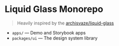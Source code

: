 # Liquid Glass Monorepo

> Heavily inspired by the [archisvaze/liquid-glass](https://github.com/archisvaze/liquid-glass)

- `apps/` — Demo and Storybook apps
- `packages/ui` — The design system library
